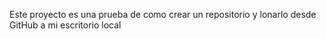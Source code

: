 Este proyecto es una prueba de como crear un repositorio y lonarlo desde GitHub a mi escritorio local